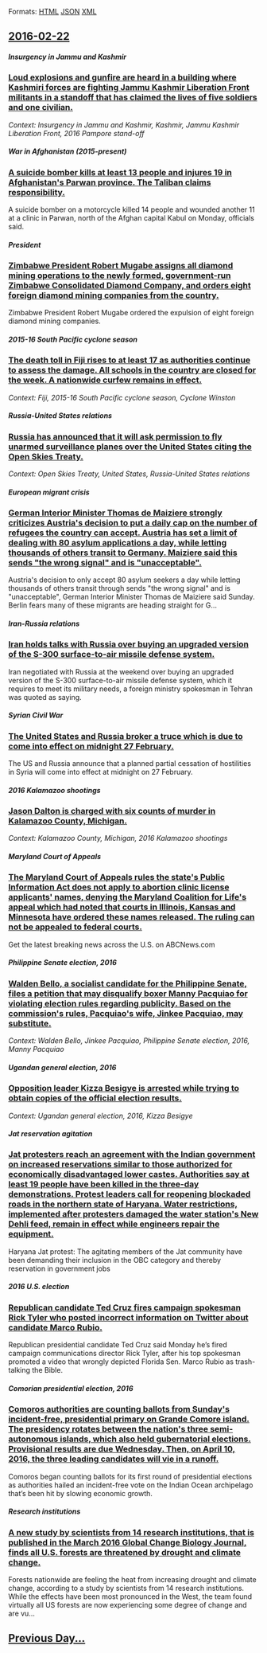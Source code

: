 
Formats: [HTML](2016/02/22/index.html)  [JSON](2016/02/22/index.json)  [XML](2016/02/22/index.xml)  

## [2016-02-22](/news/2016/02/22/index.md)

##### Insurgency in Jammu and Kashmir
### [Loud explosions and gunfire are heard in a building where Kashmiri forces are fighting Jammu Kashmir Liberation Front militants in a standoff that has claimed the lives of five soldiers and one civilian. ](/news/2016/02/22/loud-explosions-and-gunfire-are-heard-in-a-building-where-kashmiri-forces-are-fighting-jammu-kashmir-liberation-front-militants-in-a-standof.md)
_Context: Insurgency in Jammu and Kashmir, Kashmir, Jammu Kashmir Liberation Front, 2016 Pampore stand-off_

##### War in Afghanistan (2015-present)
### [A suicide bomber kills at least 13 people and injures 19 in Afghanistan's Parwan province. The Taliban claims responsibility. ](/news/2016/02/22/a-suicide-bomber-kills-at-least-13-people-and-injures-19-in-afghanistan-s-parwan-province-the-taliban-claims-responsibility.md)
A suicide bomber on a motorcycle killed 14 people and wounded another 11 at a clinic in Parwan, north of the Afghan capital Kabul on Monday, officials said.

##### President
### [Zimbabwe President Robert Mugabe assigns all diamond mining operations to the newly formed, government-run Zimbabwe Consolidated Diamond Company, and orders eight foreign diamond mining companies from the country. ](/news/2016/02/22/zimbabwe-president-robert-mugabe-assigns-all-diamond-mining-operations-to-the-newly-formed-government-run-zimbabwe-consolidated-diamond-com.md)
Zimbabwe President Robert Mugabe ordered the expulsion of eight foreign diamond mining companies.

##### 2015-16 South Pacific cyclone season
### [The death toll in Fiji rises to at least 17 as authorities continue to assess the damage. All schools in the country are closed for the week. A nationwide curfew remains in effect. ](/news/2016/02/22/the-death-toll-in-fiji-rises-to-at-least-17-as-authorities-continue-to-assess-the-damage-all-schools-in-the-country-are-closed-for-the-week.md)
_Context: Fiji, 2015-16 South Pacific cyclone season, Cyclone Winston_

##### Russia-United States relations
### [Russia has announced that it will ask permission to fly unarmed surveillance planes over the United States citing the Open Skies Treaty. ](/news/2016/02/22/russia-has-announced-that-it-will-ask-permission-to-fly-unarmed-surveillance-planes-over-the-united-states-citing-the-open-skies-treaty.md)
_Context: Open Skies Treaty, United States, Russia-United States relations_

##### European migrant crisis
### [German Interior Minister Thomas de Maiziere strongly criticizes Austria's decision to put a daily cap on the number of refugees the country can accept. Austria has set a limit of dealing with 80 asylum applications a day, while letting thousands of others transit to Germany. Maiziere said this sends "the wrong signal" and is "unacceptable". ](/news/2016/02/22/german-interior-minister-thomas-de-maizia-re-strongly-criticizes-austria-s-decision-to-put-a-daily-cap-on-the-number-of-refugees-the-country.md)
Austria&#x27;s decision to only accept 80 asylum seekers a day while letting thousands of others transit through sends &quot;the wrong signal&quot; and is &quot;unacceptable&quot;, German Interior Minister Thomas de Maiziere said Sunday. Berlin fears many of these migrants are heading straight for G...

##### Iran-Russia relations
### [Iran holds talks with Russia over buying an upgraded version of the S-300 surface-to-air missile defense system. ](/news/2016/02/22/iran-holds-talks-with-russia-over-buying-an-upgraded-version-of-the-s-300-surface-to-air-missile-defense-system.md)
Iran negotiated with Russia at the weekend over buying an upgraded version of the S-300 surface-to-air missile defense system, which it requires to meet its military needs, a foreign ministry spokesman in Tehran was quoted as saying.

##### Syrian Civil War
### [The United States and Russia broker a truce which is due to come into effect on midnight 27 February. ](/news/2016/02/22/the-united-states-and-russia-broker-a-truce-which-is-due-to-come-into-effect-on-midnight-27-february.md)
The US and Russia announce that a planned partial cessation of hostilities in Syria will come into effect at midnight on 27 February.

##### 2016 Kalamazoo shootings
### [Jason Dalton is charged with six counts of murder in Kalamazoo County, Michigan. ](/news/2016/02/22/jason-dalton-is-charged-with-six-counts-of-murder-in-kalamazoo-county-michigan.md)
_Context: Kalamazoo County, Michigan, 2016 Kalamazoo shootings_

##### Maryland  Court of Appeals
### [The Maryland Court of Appeals rules the state's Public Information Act does not apply to abortion clinic license applicants' names, denying the Maryland Coalition for Life's appeal which had noted that courts in Illinois, Kansas and Minnesota have ordered these names released. The ruling can not be appealed to federal courts. ](/news/2016/02/22/the-maryland-court-of-appeals-rules-the-state-s-public-information-act-does-not-apply-to-abortion-clinic-license-applicants-names-denying.md)
Get the latest breaking news across the U.S. on ABCNews.com

##### Philippine Senate election, 2016
### [Walden Bello, a socialist candidate for the Philippine Senate, files a petition that may disqualify boxer Manny Pacquiao for violating election rules regarding publicity. Based on the commission's rules, Pacquiao's wife, Jinkee Pacquiao, may substitute. ](/news/2016/02/22/walden-bello-a-socialist-candidate-for-the-philippine-senate-files-a-petition-that-may-disqualify-boxer-manny-pacquiao-for-violating-elect.md)
_Context: Walden Bello, Jinkee Pacquiao, Philippine Senate election, 2016, Manny Pacquiao_

##### Ugandan general election, 2016
### [Opposition leader Kizza Besigye is arrested while trying to obtain copies of the official election results. ](/news/2016/02/22/opposition-leader-kizza-besigye-is-arrested-while-trying-to-obtain-copies-of-the-official-election-results.md)
_Context: Ugandan general election, 2016, Kizza Besigye_

##### Jat reservation agitation
### [Jat protesters reach an agreement with the Indian government on increased reservations similar to those authorized for economically disadvantaged lower castes. Authorities say at least 19 people have been killed in the three-day demonstrations. Protest leaders call for reopening blockaded roads in the northern state of Haryana. Water restrictions, implemented after protesters damaged the water station's New Dehli feed, remain in effect while engineers repair the equipment. ](/news/2016/02/22/jat-protesters-reach-an-agreement-with-the-indian-government-on-increased-reservations-similar-to-those-authorized-for-economically-disadvan.md)
Haryana Jat protest: The agitating members of the Jat community have been demanding their inclusion in the OBC category and thereby reservation in government jobs

##### 2016 U.S. election
### [Republican candidate Ted Cruz fires campaign spokesman Rick Tyler who posted incorrect information on Twitter about candidate Marco Rubio. ](/news/2016/02/22/republican-candidate-ted-cruz-fires-campaign-spokesman-rick-tyler-who-posted-incorrect-information-on-twitter-about-candidate-marco-rubio.md)
Republican presidential candidate Ted Cruz said Monday he’s fired campaign communications director Rick Tyler, after his top spokesman promoted a video that wrongly depicted Florida Sen. Marco Rubio as trash-talking the Bible.

##### Comorian presidential election, 2016
### [Comoros authorities are counting ballots from Sunday's incident-free, presidential primary on Grande Comore island. The presidency rotates between the nation's three semi-autonomous islands, which also held gubernatorial elections. Provisional results are due Wednesday. Then, on April 10, 2016, the three leading candidates will vie in a runoff. ](/news/2016/02/22/comoros-authorities-are-counting-ballots-from-sunday-s-incident-free-presidential-primary-on-grande-comore-island-the-presidency-rotates-b.md)
Comoros began counting ballots for its first round of presidential elections as authorities hailed an incident-free vote on the Indian Ocean archipelago that’s been hit by slowing economic growth.

##### Research institutions
### [A new study by scientists from 14 research institutions, that is published in the March 2016 Global Change Biology Journal, finds all U.S. forests are threatened by drought and climate change. ](/news/2016/02/22/a-new-study-by-scientists-from-14-research-institutions-that-is-published-in-the-march-2016-global-change-biology-journal-finds-all-u-s-f.md)
Forests nationwide are feeling the heat from increasing drought and climate change, according to a study by scientists from 14 research institutions. While the effects have been most pronounced in the West, the team found virtually all US forests are now experiencing some degree of change and are vu...

## [Previous Day...](/news/2016/02/21/index.md)

